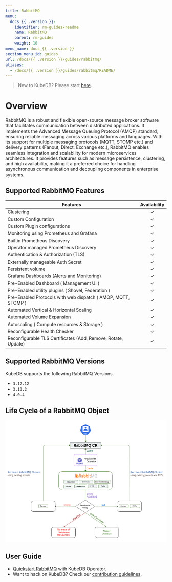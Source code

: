 ```yaml
---
title: RabbitMQ
menu:
  docs_{{ .version }}:
    identifier: rm-guides-readme
    name: RabbitMQ
    parent: rm-guides
    weight: 10
menu_name: docs_{{ .version }}
section_menu_id: guides
url: /docs/{{ .version }}/guides/rabbitmq/
aliases:
  - /docs/{{ .version }}/guides/rabbitmq/README/
---
```

> New to KubeDB? Please start [here](/docs/README.md).

# Overview 

RabbitMQ is a robust and flexible open-source message broker software that facilitates communication between distributed applications. It implements the Advanced Message Queuing Protocol (AMQP) standard, ensuring reliable messaging across various platforms and languages. With its support for multiple messaging protocols (MQTT, STOMP etc.) and delivery patterns (Fanout, Direct, Exchange etc.), RabbitMQ enables seamless integration and scalability for modern microservices architectures. It provides features such as message persistence, clustering, and high availability, making it a preferred choice for handling asynchronous communication and decoupling components in enterprise systems.

## Supported RabbitMQ Features

| Features                                                      | Availability |
|---------------------------------------------------------------|:------------:|
| Clustering                                                    |   &#10003;   |
| Custom Configuration                                          |   &#10003;   |
| Custom Plugin configurations                                  |   &#10003;   |
| Monitoring using Prometheus and Grafana                       |   &#10003;   |
| Builtin Prometheus Discovery                                  |   &#10003;   |
| Operator managed Prometheus Discovery                         |   &#10003;   |
| Authentication & Authorization (TLS)                          |   &#10003;   |
| Externally manageable Auth Secret                             |   &#10003;   |
| Persistent volume                                             |   &#10003;   |
| Grafana Dashboards (Alerts and Monitoring)                    |   &#10003;   |
| Pre-Enabled Dashboard ( Management UI )                       |   &#10003;   |
| Pre-Enabled utility plugins ( Shovel, Federation )            |   &#10003;   |
| Pre-Enabled Protocols with web dispatch ( AMQP, MQTT, STOMP ) |   &#10003;   |
| Automated Vertical & Horizontal Scaling                       |   &#10003;   |
| Automated Volume Expansion                                    |   &#10003;   |
| Autoscaling ( Compute resources & Storage )                   |   &#10003;   |
| Reconfigurable Health Checker                                 |   &#10003;   |
| Reconfigurable TLS Certificates (Add, Remove, Rotate, Update) |   &#10003;   |

## Supported RabbitMQ Versions

KubeDB supports the following RabbitMQ Versions.
- `3.12.12`
- `3.13.2`
- `4.0.4`

## Life Cycle of a RabbitMQ Object

<!---
ref : https://cacoo.com/diagrams/4PxSEzhFdNJRIbIb/0281B
--->

<p text-align="center">
    <img alt="lifecycle"  src="/docs/guides/rabbitmq/images/rabbitmq-lifecycle.png" >
</p>

## User Guide

- [Quickstart RabbitMQ](/docs/guides/rabbitmq/quickstart/quickstart.md) with KubeDB Operator.
- Want to hack on KubeDB? Check our [contribution guidelines](/docs/CONTRIBUTING.md).